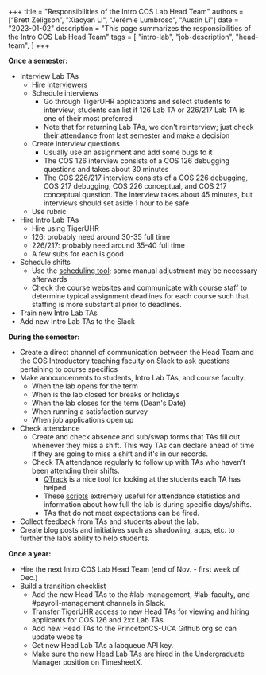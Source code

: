 +++
title = "Responsibilities of the Intro COS Lab Head Team"
authors = [“Brett Zeligson”, "Xiaoyan Li", "Jérémie Lumbroso", "Austin Li"]
date = "2023-01-02"
description = "This page summarizes the responsibilities of the Intro COS Lab Head Team"
tags = [
    "intro-lab",
    "job-description",
    "head-team",
]
+++

**Once a semester:**

- Interview Lab TAs
  - Hire [interviewers](https://introlab.cs.princeton.edu/responsibilities-of-the-intro-cos-lab-interviewers/)
  - Schedule interviews
    - Go through TigerUHR applications and select students to interview; students can list if 126 Lab TA or 226/217 Lab TA is one of their most preferred
    - Note that for returning Lab TAs, we don't reinterview; just check their attendance from last semester and make a decision
  - Create interview questions
    - Usually use an assignment and add some bugs to it
    - The COS 126 interview consists of a COS 126 debugging questions and takes about 30 minutes
    - The COS 226/217 interview consists of a COS 226 debugging, COS 217 debugging, COS 226 conceptual, and COS 217 conceptual question. The interview takes about 45 minutes, but interviews should set aside 1 hour to be safe
  - Use rubric
- Hire Intro Lab TAs
  - Hire using TigerUHR
  - 126: probably need around 30-35 full time
  - 226/217: probably need around 35-40 full time
  - A few subs for each is good
- Schedule shifts
  - Use the [scheduling tool](https://labta-scheduler.herokuapp.com/); some manual adjustment may be necessary afterwards
  - Check the course websites and communicate with course staff to determine typical assignment deadlines for each course such that staffing is more substantial prior to deadlines.
- Train new Intro Lab TAs
- Add new Intro Lab TAs to the Slack

**During the semester:**

- Create a direct channel of communication between the Head Team and the COS Introductory teaching faculty on Slack to ask questions pertaining to course specifics
- Make announcements to students, Intro Lab TAs, and course faculty:
  - When the lab opens for the term 
  - When is the lab closed for breaks or holidays
  - When the lab closes for the term (Dean's Date)
  - When running a satisfaction survey
  - When job applications open up
- Check attendance
  - Create and check absence and sub/swap forms that TAs fill out whenever they miss a shift. This way TAs can declare ahead of time if they are going to miss a shift and it's in our records.
  - Check TA attendance regularly to follow up with TAs who haven’t been attending their shifts.
    - [QTrack](https://github.com/PrincetonCS-UCA/QTrack) is a nice tool for looking at the students each TA has helped
    - These [scripts](https://github.com/PrincetonCS-UCA/head-lab-ta-scripts) extremely useful for attendance statistics and information about how full the lab is during specific days/shifts.
    - TAs that do not meet expectations can be fired.
- Collect feedback from TAs and students about the lab.
- Create blog posts and initiatives such as shadowing, apps, etc. to further the lab’s ability to help students.

**Once a year:**

- Hire the next Intro COS Lab Head Team (end of Nov. - first week of Dec.)
- Build a transition checklist
  - Add the new Head TAs to the #lab-management, #lab-faculty, and #payroll-management channels in Slack.
  - Transfer TigerUHR access to new Head TAs for viewing and hiring applicants for COS 126 and 2xx Lab TAs.
  - Add new Head TAs to the PrincetonCS-UCA Github org so can update website
  - Get new Head Lab TAs a labqueue API key.
  - Make sure the new Head Lab TAs are hired in the Undergraduate Manager position on TimesheetX.
